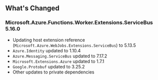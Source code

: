 ## What's Changed

<!-- Please add your release notes in the following format:
- My change description (#PR/#issue)
-->

### Microsoft.Azure.Functions.Worker.Extensions.ServiceBus 5.16.0

- Updating host extension reference (`Microsoft.Azure.WebJobs.Extensions.ServiceBus`) to 5.13.5
- `Azure.Identity` updated to 1.10.4
- `Azure.Messaging.ServiceBus` updated to 7.17.2
- `Microsoft.Extensions.Azure` updated to 1.7.1
- `Google.Protobuf` updated to 3.25.2
- Other updates to private dependencies

